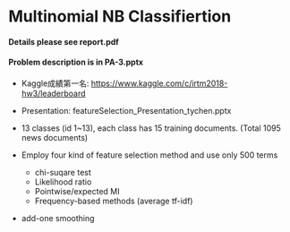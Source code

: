 # Multinomial NB Classifiertion
#### Details please see report.pdf
#### Problem description is in PA-3.pptx

* Kaggle成績第一名: https://www.kaggle.com/c/irtm2018-hw3/leaderboard
* Presentation: featureSelection_Presentation_tychen.pptx

* 13 classes (id 1~13), each class has 15 training documents. (Total 1095 news documents)
* Employ four kind of feature selection method and use only 500 terms 
    * chi-suqare test
    * Likelihood ratio
    * Pointwise/expected MI
    * Frequency-based methods (average tf-idf)
* add-one smoothing
